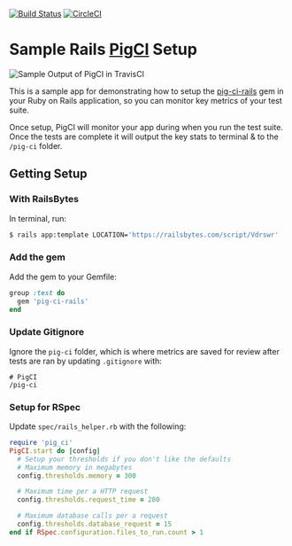 [![Build Status](https://travis-ci.com/PigCI/Sample-Rails-PigCI-Setup-App.svg?branch=master)](https://travis-ci.com/PigCI/Sample-Rails-PigCI-Setup-App)
[![CircleCI](https://circleci.com/gh/PigCI/Sample-Rails-PigCI-Setup-App/tree/master.svg?style=svg)](https://circleci.com/gh/PigCI/Sample-Rails-PigCI-Setup-App/tree/master)

# Sample Rails [PigCI](https://pigci.com) Setup

![Sample Output of PigCI in TravisCI](https://user-images.githubusercontent.com/325384/78711087-545b6400-790e-11ea-96b7-bb75c119914a.png)


This is a sample app for demonstrating how to setup the [pig-ci-rails](https://github.com/PigCI/pig-ci-rails) gem in your Ruby on Rails application, so you can monitor key metrics of your test suite.

Once setup, PigCI will monitor your app during when you run the test suite. Once the tests are complete it will output the key stats to terminal & to the `/pig-ci` folder.

## Getting Setup

### With RailsBytes

In terminal, run:

```bash
$ rails app:template LOCATION='https://railsbytes.com/script/Vdrswr'
```

### Add the gem

Add the gem to your Gemfile:

```ruby
group :test do
  gem 'pig-ci-rails'
end
```

### Update Gitignore

Ignore the `pig-ci` folder, which is where metrics are saved for review after tests are ran by updating `.gitignore` with:

```text
# PigCI
/pig-ci
```

### Setup for RSpec

Update `spec/rails_helper.rb` with the following:

```ruby
require 'pig_ci'
PigCI.start do |config|
  # Setup your thresholds if you don't like the defaults
  # Maximum memory in megabytes
  config.thresholds.memory = 300

  # Maximum time per a HTTP request
  config.thresholds.request_time = 200

  # Maximum database calls per a request
  config.thresholds.database_request = 15
end if RSpec.configuration.files_to_run.count > 1
```
